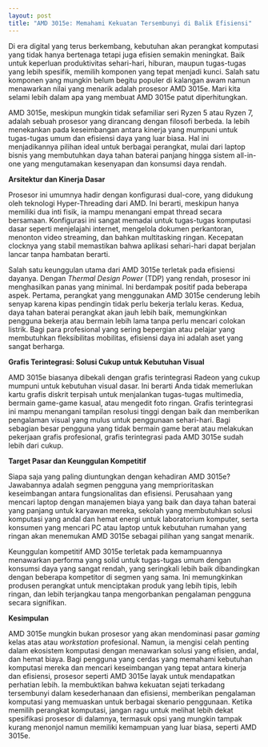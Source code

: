 ```yaml
---
layout: post
title: "AMD 3015e: Memahami Kekuatan Tersembunyi di Balik Efisiensi"
---
```


Di era digital yang terus berkembang, kebutuhan akan perangkat komputasi yang tidak hanya bertenaga tetapi juga efisien semakin meningkat. Baik untuk keperluan produktivitas sehari-hari, hiburan, maupun tugas-tugas yang lebih spesifik, memilih komponen yang tepat menjadi kunci. Salah satu komponen yang mungkin belum begitu populer di kalangan awam namun menawarkan nilai yang menarik adalah prosesor AMD 3015e. Mari kita selami lebih dalam apa yang membuat AMD 3015e patut diperhitungkan.

AMD 3015e, meskipun mungkin tidak sefamiliar seri Ryzen 5 atau Ryzen 7, adalah sebuah prosesor yang dirancang dengan filosofi berbeda. Ia lebih menekankan pada keseimbangan antara kinerja yang mumpuni untuk tugas-tugas umum dan efisiensi daya yang luar biasa. Hal ini menjadikannya pilihan ideal untuk berbagai perangkat, mulai dari laptop bisnis yang membutuhkan daya tahan baterai panjang hingga sistem all-in-one yang mengutamakan kesenyapan dan konsumsi daya rendah.

**Arsitektur dan Kinerja Dasar**

Prosesor ini umumnya hadir dengan konfigurasi dual-core, yang didukung oleh teknologi Hyper-Threading dari AMD. Ini berarti, meskipun hanya memiliki dua inti fisik, ia mampu menangani empat thread secara bersamaan. Konfigurasi ini sangat memadai untuk tugas-tugas komputasi dasar seperti menjelajahi internet, mengelola dokumen perkantoran, menonton video streaming, dan bahkan multitasking ringan. Kecepatan clocknya yang stabil memastikan bahwa aplikasi sehari-hari dapat berjalan lancar tanpa hambatan berarti.

Salah satu keunggulan utama dari AMD 3015e terletak pada efisiensi dayanya. Dengan *Thermal Design Power* (TDP) yang rendah, prosesor ini menghasilkan panas yang minimal. Ini berdampak positif pada beberapa aspek. Pertama, perangkat yang menggunakan AMD 3015e cenderung lebih senyap karena kipas pendingin tidak perlu bekerja terlalu keras. Kedua, daya tahan baterai perangkat akan jauh lebih baik, memungkinkan pengguna bekerja atau bermain lebih lama tanpa perlu mencari colokan listrik. Bagi para profesional yang sering bepergian atau pelajar yang membutuhkan fleksibilitas mobilitas, efisiensi daya ini adalah aset yang sangat berharga.

**Grafis Terintegrasi: Solusi Cukup untuk Kebutuhan Visual**

AMD 3015e biasanya dibekali dengan grafis terintegrasi Radeon yang cukup mumpuni untuk kebutuhan visual dasar. Ini berarti Anda tidak memerlukan kartu grafis diskrit terpisah untuk menjalankan tugas-tugas multimedia, bermain game-game kasual, atau mengedit foto ringan. Grafis terintegrasi ini mampu menangani tampilan resolusi tinggi dengan baik dan memberikan pengalaman visual yang mulus untuk penggunaan sehari-hari. Bagi sebagian besar pengguna yang tidak bermain game berat atau melakukan pekerjaan grafis profesional, grafis terintegrasi pada AMD 3015e sudah lebih dari cukup.

**Target Pasar dan Keunggulan Kompetitif**

Siapa saja yang paling diuntungkan dengan kehadiran AMD 3015e? Jawabannya adalah segmen pengguna yang memprioritaskan keseimbangan antara fungsionalitas dan efisiensi. Perusahaan yang mencari laptop dengan manajemen biaya yang baik dan daya tahan baterai yang panjang untuk karyawan mereka, sekolah yang membutuhkan solusi komputasi yang andal dan hemat energi untuk laboratorium komputer, serta konsumen yang mencari PC atau laptop untuk kebutuhan rumahan yang ringan akan menemukan AMD 3015e sebagai pilihan yang sangat menarik.

Keunggulan kompetitif AMD 3015e terletak pada kemampuannya menawarkan performa yang solid untuk tugas-tugas umum dengan konsumsi daya yang sangat rendah, yang seringkali lebih baik dibandingkan dengan beberapa kompetitor di segmen yang sama. Ini memungkinkan produsen perangkat untuk menciptakan produk yang lebih tipis, lebih ringan, dan lebih terjangkau tanpa mengorbankan pengalaman pengguna secara signifikan.

**Kesimpulan**

AMD 3015e mungkin bukan prosesor yang akan mendominasi pasar *gaming* kelas atas atau *workstation* profesional. Namun, ia mengisi celah penting dalam ekosistem komputasi dengan menawarkan solusi yang efisien, andal, dan hemat biaya. Bagi pengguna yang cerdas yang memahami kebutuhan komputasi mereka dan mencari keseimbangan yang tepat antara kinerja dan efisiensi, prosesor seperti AMD 3015e layak untuk mendapatkan perhatian lebih. Ia membuktikan bahwa kekuatan sejati terkadang tersembunyi dalam kesederhanaan dan efisiensi, memberikan pengalaman komputasi yang memuaskan untuk berbagai skenario penggunaan. Ketika memilih perangkat komputasi, jangan ragu untuk melihat lebih dekat spesifikasi prosesor di dalamnya, termasuk opsi yang mungkin tampak kurang menonjol namun memiliki kemampuan yang luar biasa, seperti AMD 3015e.
